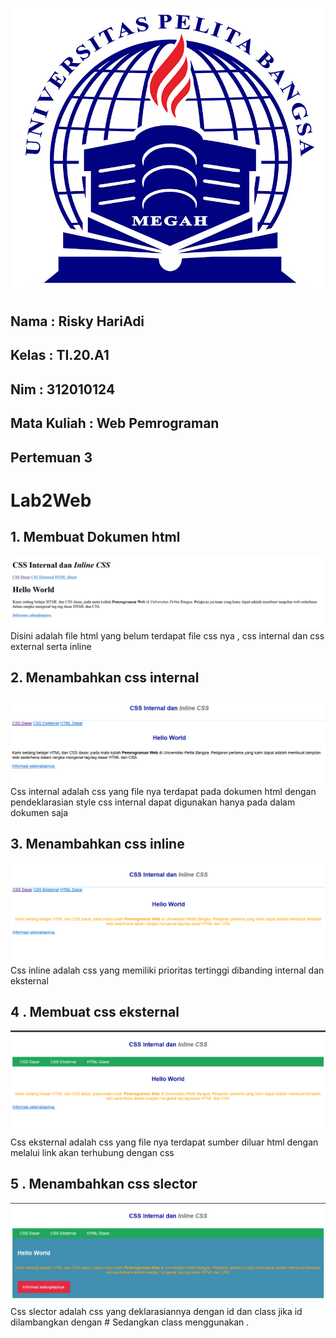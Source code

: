 ![logo](foto/logo.png)

## Nama : Risky HariAdi
## Kelas : TI.20.A1
## Nim : 312010124
## Mata Kuliah : Web Pemrograman

## Pertemuan 3
# Lab2Web

## 1. Membuat Dokumen html
![1](foto/1.png)
 Disini adalah file html yang belum terdapat file css nya , css internal dan css external serta inline 

 ## 2. Menambahkan css internal 
 ![2](foto/2.png)
 Css internal adalah css yang file nya terdapat pada dokumen html dengan pendeklarasian style css internal dapat digunakan hanya pada dalam dokumen saja 

 ## 3. Menambahkan css inline
 ![3](foto/3.png)
 Css inline adalah css yang memiliki prioritas tertinggi dibanding internal dan eksternal

 ## 4 . Membuat css eksternal
 ![4](foto/4.png)
 Css eksternal adalah css yang file nya terdapat sumber diluar html dengan melalui link akan terhubung dengan css

 ## 5 . Menambahkan css slector
 ![5](foto/5.png)
 Css slector adalah css yang deklarasiannya dengan id dan class jika id dilambangkan dengan # Sedangkan class menggunakan . 
 
